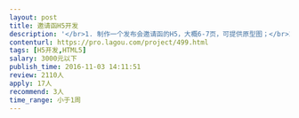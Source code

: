 ```yaml
---                
layout: post       
title: 邀请函H5开发           
description: '</br>1. 制作一个发布会邀请函的H5，大概6-7页，可提供原型图；</br>2. 需要参考主视觉，整体风格为：文艺清新；</br>3. 有良好的沟通能力及契约精神</br>'     
contenturl: https://pro.lagou.com/project/499.html      
tags: [H5开发,HTML5]            
salary: 3000元以下          
publish_time: 2016-11-03 14:11:51         
review: 2110人                   
apply: 17人                   
recommend: 3人                   
time_range: 小于1周              
---                 
```

